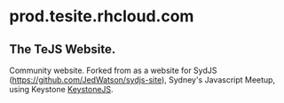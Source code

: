 prod.tesite.rhcloud.com
=========

## The TeJS Website.

Community website. Forked from as a website for SydJS (https://github.com/JedWatson/sydjs-site), Sydney's Javascript Meetup, using Keystone [KeystoneJS](http://keystonejs.com).